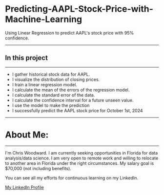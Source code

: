 # Predicting-AAPL-Stock-Price-with-Machine-Learning
Using Linear Regression to predict AAPL's stock price with 95% confidence.
***

## In this project
***

* I gather historical stock data for AAPL.
* I visualize the distribution of closing prices.
* I train a linear regression model.
* I calculate the mean of the errors of the regression model.
* I calculate the standard error of the data.
* I calculate the confidence interval for a future unseen value.
* I use the model to make the prediction
* I successfully predict the AAPL stock price for October 1st, 2024

***

# About Me:
***

I'm Chris Woodward. I am currently seeking opportunities in Florida for data analysis/data science. I am very open to remote work and willing to relocate to another area in Florida under the right circumstances. My salary goal is $70,000 (not including benefits).

You can see all my efforts for continuous learning on my LinkedIn.

[My LinkedIn Profile](https://www.linkedin.com/in/christopher-woodward-b24b43316/)

